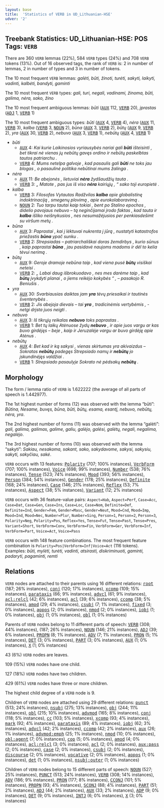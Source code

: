 ```yaml
---
layout: base
title:  'Statistics of VERB in UD_Lithuanian-HSE'
udver: '2'
---
```


## Treebank Statistics: UD_Lithuanian-HSE: POS Tags: `VERB`

There are 360 `VERB` lemmas (22%), 584 `VERB` types (24%) and 708 `VERB` tokens (13%).
Out of 16 observed tags, the rank of `VERB` is: 2 in number of lemmas, 2 in number of types and 3 in number of tokens.

The 10 most frequent `VERB` lemmas: <em>galėti, būti, žinoti, turėti, sakyti, laikyti, vadinti, kalbėti, bandyti, gaminti</em>

The 10 most frequent `VERB` types:  <em>gali, turi, negali, vadinami, žinoma, būti, galima, nėra, sako, žino</em>

The 10 most frequent ambiguous lemmas: <em>būti</em> (<tt><a href="lt_hse-pos-AUX.html">AUX</a></tt> 112, <tt><a href="lt_hse-pos-VERB.html">VERB</a></tt> 20), <em>įprastas</em> (<tt><a href="lt_hse-pos-ADJ.html">ADJ</a></tt> 1, <tt><a href="lt_hse-pos-VERB.html">VERB</a></tt> 1)

The 10 most frequent ambiguous types:  <em>būti</em> (<tt><a href="lt_hse-pos-AUX.html">AUX</a></tt> 4, <tt><a href="lt_hse-pos-VERB.html">VERB</a></tt> 4), <em>nėra</em> (<tt><a href="lt_hse-pos-AUX.html">AUX</a></tt> 11, <tt><a href="lt_hse-pos-VERB.html">VERB</a></tt> 3), <em>kalba</em> (<tt><a href="lt_hse-pos-VERB.html">VERB</a></tt> 3, <tt><a href="lt_hse-pos-NOUN.html">NOUN</a></tt> 2), <em>būna</em> (<tt><a href="lt_hse-pos-AUX.html">AUX</a></tt> 3, <tt><a href="lt_hse-pos-VERB.html">VERB</a></tt> 2), <em>būtų</em> (<tt><a href="lt_hse-pos-AUX.html">AUX</a></tt> 9, <tt><a href="lt_hse-pos-VERB.html">VERB</a></tt> 2), <em>yra</em> (<tt><a href="lt_hse-pos-AUX.html">AUX</a></tt> 30, <tt><a href="lt_hse-pos-VERB.html">VERB</a></tt> 2), <em>nebuvo</em> (<tt><a href="lt_hse-pos-AUX.html">AUX</a></tt> 3, <tt><a href="lt_hse-pos-VERB.html">VERB</a></tt> 1), <em>nebūtų</em> (<tt><a href="lt_hse-pos-AUX.html">AUX</a></tt> 4, <tt><a href="lt_hse-pos-VERB.html">VERB</a></tt> 1)


* <em>būti</em>
  * <tt><a href="lt_hse-pos-AUX.html">AUX</a></tt> 4: <em>Kai kurie Laikinosios vyriausybės nariai gali <b>būti</b> išteisinti , bet tikrai nė vienas jų nebūtų gavęs ordino ir nebūtų paskelbtas tautos patriarchu .</em>
  * <tt><a href="lt_hse-pos-VERB.html">VERB</a></tt> 4: <em>Mums netelpa galvoje , kad pasaulis gali <b>būti</b> ne toks jau blogas , o pasaulinė politika nebūtinai mums žalinga .</em>
* <em>nėra</em>
  * <tt><a href="lt_hse-pos-AUX.html">AUX</a></tt> 11: <em>Be abejonės , lietuviai <b>nėra</b> žydšaudžių tauta .</em>
  * <tt><a href="lt_hse-pos-VERB.html">VERB</a></tt> 3: <em>„ Matote , pas jus iš viso <b>nėra</b> kairiųjų , “ sako toji europietė .</em>
* <em>kalba</em>
  * <tt><a href="lt_hse-pos-VERB.html">VERB</a></tt> 3: <em>Filosofas Vytautas Radžvilas <b>kalba</b> apie globalistinę indoktrinaciją , smegenų plovimą , apie eurokolaboravimą .</em>
  * <tt><a href="lt_hse-pos-NOUN.html">NOUN</a></tt> 2: <em>Tuo tarpu tautai kaip tokiai , bent po Stalino epochos , didelio pavojaus nebuvo – tą neginčijamai įrodo faktas , kad tauta ir <b>kalba</b> išliko neišnykusios , nes nesumažėjusios per penkiasdešimt su viršum metų .</em>
* <em>būna</em>
  * <tt><a href="lt_hse-pos-AUX.html">AUX</a></tt> 3: <em>Paprastai , kai į lėktuvai nukrenta į jūrą , nustatyti katastrofos priežastis <b>būna</b> ypač sunku .</em>
  * <tt><a href="lt_hse-pos-VERB.html">VERB</a></tt> 2: <em>Strepsiadas – patriarchališkai doras žemdirbys , kurio sūnus , kaip paprastai <b>būna</b> , jau pasidavė naujoms madoms ir dėl to kelia tėvui nerimą .</em>
* <em>būtų</em>
  * <tt><a href="lt_hse-pos-AUX.html">AUX</a></tt> 9: <em>Geroje dramoje nebūna taip , kad viena pusė <b>būtų</b> visiškai neteisi .</em>
  * <tt><a href="lt_hse-pos-VERB.html">VERB</a></tt> 2: <em>„ Labai daug išbrokuodavo , nes mes darėme taip , kad <b>būtų</b> įvykdyti planai , o jiems reikėjo kokybės “ , – pasakojo R. Beniušis .</em>
* <em>yra</em>
  * <tt><a href="lt_hse-pos-AUX.html">AUX</a></tt> 30: <em>Svarbiausias daiktas jam <b>yra</b> tėvų priesaikai ir tautinės šventenybės .</em>
  * <tt><a href="lt_hse-pos-VERB.html">VERB</a></tt> 2: <em>Jis abejoja dievais – tai <b>yra</b> , tradicinėmis vertybėmis , - netgi drįsta juos neigti .</em>
* <em>nebuvo</em>
  * <tt><a href="lt_hse-pos-AUX.html">AUX</a></tt> 3: <em>Iš tikrųjų reikalas <b>nebuvo</b> toks paprastas .</em>
  * <tt><a href="lt_hse-pos-VERB.html">VERB</a></tt> 1: <em>Bet tų laikų Atėnuose žydų <b>nebuvo</b> , ir apie juos vargu ar kas buvo girdėjęs – beje , kaip ir Jeruzalėje vargu ar buvo girdėję apie Atėnus .</em>
* <em>nebūtų</em>
  * <tt><a href="lt_hse-pos-AUX.html">AUX</a></tt> 4: <em>Bet kad ir ką sakysi , vienas skirtumas yra akivaizdus – Sokratas <b>nebūtų</b> padegęs Strepsiado namų ir <b>nebūtų</b> jo įskundinėjęs valdžiai .</em>
  * <tt><a href="lt_hse-pos-VERB.html">VERB</a></tt> 1: <em>Strepsiado pasaulyje Sokrato nė pėdsakų <b>nebūtų</b> .</em>

## Morphology

The form / lemma ratio of `VERB` is 1.622222 (the average of all parts of speech is 1.442977).

The 1st highest number of forms (12) was observed with the lemma “būti”: <em>Būtina, Nesame, buvęs, būna, būti, būtų, esama, esantį, nebuvo, nebūtų, nėra, yra</em>.

The 2nd highest number of forms (11) was observed with the lemma “galėti”: <em>gali, galima, galimas, galime, galiu, galėjo, galėsi, galėtų, negali, negalima, negalėjo</em>.

The 3rd highest number of forms (10) was observed with the lemma “sakyti”: <em>Sakiau, nesakoma, sakant, sako, sakydavome, sakysi, sakysiu, sakyti, sakyčiau, sakė</em>.

`VERB` occurs with 13 features: <tt><a href="lt_hse-feat-Polarity.html">Polarity</a></tt> (707; 100% instances), <tt><a href="lt_hse-feat-VerbForm.html">VerbForm</a></tt> (707; 100% instances), <tt><a href="lt_hse-feat-Voice.html">Voice</a></tt> (698; 99% instances), <tt><a href="lt_hse-feat-Number.html">Number</a></tt> (538; 76% instances), <tt><a href="lt_hse-feat-Tense.html">Tense</a></tt> (523; 74% instances), <tt><a href="lt_hse-feat-Mood.html">Mood</a></tt> (393; 56% instances), <tt><a href="lt_hse-feat-Person.html">Person</a></tt> (384; 54% instances), <tt><a href="lt_hse-feat-Gender.html">Gender</a></tt> (178; 25% instances), <tt><a href="lt_hse-feat-Definite.html">Definite</a></tt> (168; 24% instances), <tt><a href="lt_hse-feat-Case.html">Case</a></tt> (146; 21% instances), <tt><a href="lt_hse-feat-Reflex.html">Reflex</a></tt> (53; 7% instances), <tt><a href="lt_hse-feat-Aspect.html">Aspect</a></tt> (38; 5% instances), <tt><a href="lt_hse-feat-Variant.html">Variant</a></tt> (12; 2% instances)

`VERB` occurs with 36 feature-value pairs: `Aspect=Hab`, `Aspect=Perf`, `Case=Acc`, `Case=Dat`, `Case=Gen`, `Case=Ins`, `Case=Loc`, `Case=Nom`, `Definite=Def`, `Definite=Ind`, `Gender=Fem`, `Gender=Masc`, `Gender=Neut`, `Mood=Cnd`, `Mood=Imp`, `Mood=Ind`, `Mood=Nec`, `Number=Plur`, `Number=Sing`, `Person=1`, `Person=2`, `Person=3`, `Polarity=Neg`, `Polarity=Pos`, `Reflex=Yes`, `Tense=Fut`, `Tense=Past`, `Tense=Pres`, `Variant=Short`, `VerbForm=Conv`, `VerbForm=Fin`, `VerbForm=Ger`, `VerbForm=Inf`, `VerbForm=Part`, `Voice=Act`, `Voice=Pass`

`VERB` occurs with 148 feature combinations.
The most frequent feature combination is `Polarity=Pos|VerbForm=Inf|Voice=Act` (116 tokens).
Examples: <em>būti, mylėti, turėti, vadinti, atsirasti, diskriminuoti, gaminti, padaryti, pagaminti, remti</em>


## Relations

`VERB` nodes are attached to their parents using 16 different relations: <tt><a href="lt_hse-dep-root.html">root</a></tt> (187; 26% instances), <tt><a href="lt_hse-dep-conj.html">conj</a></tt> (120; 17% instances), <tt><a href="lt_hse-dep-xcomp.html">xcomp</a></tt> (109; 15% instances), <tt><a href="lt_hse-dep-parataxis.html">parataxis</a></tt> (66; 9% instances), <tt><a href="lt_hse-dep-advcl.html">advcl</a></tt> (61; 9% instances), <tt><a href="lt_hse-dep-acl-relcl.html">acl:relcl</a></tt> (42; 6% instances), <tt><a href="lt_hse-dep-acl.html">acl</a></tt> (39; 6% instances), <tt><a href="lt_hse-dep-ccomp.html">ccomp</a></tt> (38; 5% instances), <tt><a href="lt_hse-dep-amod.html">amod</a></tt> (29; 4% instances), <tt><a href="lt_hse-dep-csubj.html">csubj</a></tt> (7; 1% instances), <tt><a href="lt_hse-dep-fixed.html">fixed</a></tt> (3; 0% instances), <tt><a href="lt_hse-dep-appos.html">appos</a></tt> (2; 0% instances), <tt><a href="lt_hse-dep-nmod.html">nmod</a></tt> (2; 0% instances), <tt><a href="lt_hse-dep-iobj.html">iobj</a></tt> (1; 0% instances), <tt><a href="lt_hse-dep-obj.html">obj</a></tt> (1; 0% instances), <tt><a href="lt_hse-dep-obl.html">obl</a></tt> (1; 0% instances)

Parents of `VERB` nodes belong to 11 different parts of speech: <tt><a href="lt_hse-pos-VERB.html">VERB</a></tt> (308; 44% instances),  (187; 26% instances), <tt><a href="lt_hse-pos-NOUN.html">NOUN</a></tt> (146; 21% instances), <tt><a href="lt_hse-pos-ADJ.html">ADJ</a></tt> (39; 6% instances), <tt><a href="lt_hse-pos-PROPN.html">PROPN</a></tt> (8; 1% instances), <tt><a href="lt_hse-pos-ADV.html">ADV</a></tt> (7; 1% instances), <tt><a href="lt_hse-pos-PRON.html">PRON</a></tt> (5; 1% instances), <tt><a href="lt_hse-pos-DET.html">DET</a></tt> (3; 0% instances), <tt><a href="lt_hse-pos-PART.html">PART</a></tt> (3; 0% instances), <tt><a href="lt_hse-pos-AUX.html">AUX</a></tt> (1; 0% instances), <tt><a href="lt_hse-pos-X.html">X</a></tt> (1; 0% instances)

43 (6%) `VERB` nodes are leaves.

109 (15%) `VERB` nodes have one child.

127 (18%) `VERB` nodes have two children.

429 (61%) `VERB` nodes have three or more children.

The highest child degree of a `VERB` node is 9.

Children of `VERB` nodes are attached using 29 different relations: <tt><a href="lt_hse-dep-punct.html">punct</a></tt> (513; 24% instances), <tt><a href="lt_hse-dep-nsubj.html">nsubj</a></tt> (275; 13% instances), <tt><a href="lt_hse-dep-obj.html">obj</a></tt> (244; 11% instances), <tt><a href="lt_hse-dep-obl.html">obl</a></tt> (215; 10% instances), <tt><a href="lt_hse-dep-advmod.html">advmod</a></tt> (165; 8% instances), <tt><a href="lt_hse-dep-conj.html">conj</a></tt> (118; 5% instances), <tt><a href="lt_hse-dep-cc.html">cc</a></tt> (103; 5% instances), <tt><a href="lt_hse-dep-xcomp.html">xcomp</a></tt> (93; 4% instances), <tt><a href="lt_hse-dep-mark.html">mark</a></tt> (92; 4% instances), <tt><a href="lt_hse-dep-parataxis.html">parataxis</a></tt> (89; 4% instances), <tt><a href="lt_hse-dep-iobj.html">iobj</a></tt> (62; 3% instances), <tt><a href="lt_hse-dep-advcl.html">advcl</a></tt> (42; 2% instances), <tt><a href="lt_hse-dep-ccomp.html">ccomp</a></tt> (42; 2% instances), <tt><a href="lt_hse-dep-aux.html">aux</a></tt> (26; 1% instances), <tt><a href="lt_hse-dep-advmod-emph.html">advmod:emph</a></tt> (25; 1% instances), <tt><a href="lt_hse-dep-nmod.html">nmod</a></tt> (10; 0% instances), <tt><a href="lt_hse-dep-obl-agent.html">obl:agent</a></tt> (7; 0% instances), <tt><a href="lt_hse-dep-cop.html">cop</a></tt> (5; 0% instances), <tt><a href="lt_hse-dep-amod.html">amod</a></tt> (4; 0% instances), <tt><a href="lt_hse-dep-acl-relcl.html">acl:relcl</a></tt> (3; 0% instances), <tt><a href="lt_hse-dep-acl.html">acl</a></tt> (2; 0% instances), <tt><a href="lt_hse-dep-aux-pass.html">aux:pass</a></tt> (2; 0% instances), <tt><a href="lt_hse-dep-case.html">case</a></tt> (2; 0% instances), <tt><a href="lt_hse-dep-csubj.html">csubj</a></tt> (2; 0% instances), <tt><a href="lt_hse-dep-discourse.html">discourse</a></tt> (2; 0% instances), <tt><a href="lt_hse-dep-vocative.html">vocative</a></tt> (2; 0% instances), <tt><a href="lt_hse-dep-appos.html">appos</a></tt> (1; 0% instances), <tt><a href="lt_hse-dep-det.html">det</a></tt> (1; 0% instances), <tt><a href="lt_hse-dep-nsubj-outer.html">nsubj:outer</a></tt> (1; 0% instances)

Children of `VERB` nodes belong to 15 different parts of speech: <tt><a href="lt_hse-pos-NOUN.html">NOUN</a></tt> (527; 25% instances), <tt><a href="lt_hse-pos-PUNCT.html">PUNCT</a></tt> (513; 24% instances), <tt><a href="lt_hse-pos-VERB.html">VERB</a></tt> (308; 14% instances), <tt><a href="lt_hse-pos-ADV.html">ADV</a></tt> (186; 9% instances), <tt><a href="lt_hse-pos-PRON.html">PRON</a></tt> (177; 8% instances), <tt><a href="lt_hse-pos-CCONJ.html">CCONJ</a></tt> (101; 5% instances), <tt><a href="lt_hse-pos-PROPN.html">PROPN</a></tt> (93; 4% instances), <tt><a href="lt_hse-pos-SCONJ.html">SCONJ</a></tt> (88; 4% instances), <tt><a href="lt_hse-pos-PART.html">PART</a></tt> (51; 2% instances), <tt><a href="lt_hse-pos-ADJ.html">ADJ</a></tt> (44; 2% instances), <tt><a href="lt_hse-pos-AUX.html">AUX</a></tt> (33; 2% instances), <tt><a href="lt_hse-pos-ADP.html">ADP</a></tt> (9; 0% instances), <tt><a href="lt_hse-pos-DET.html">DET</a></tt> (9; 0% instances), <tt><a href="lt_hse-pos-INTJ.html">INTJ</a></tt> (6; 0% instances), <tt><a href="lt_hse-pos-X.html">X</a></tt> (3; 0% instances)


